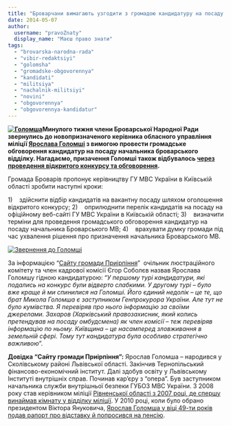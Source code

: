 ```yaml
---
title: "Броварчани вимагають узгодити з громадою кандидатуру на посаду начальника міліції"
date: 2014-05-07
author: 
  username: "pravoZnaty"
  display_name: "Маєш право знати"
tags: 
  - "brovarska-narodna-rada"
  - "vibir-redaktsiyi"
  - "golomsha"
  - "gromadske-obgovorennya"
  - "kandidati"
  - "militsiya"
  - "nachalnik-militsiyi"
  - "novini"
  - "obgovorennya"
  - "obgovorennya-kandidatur"
---
```


**[![Голомша](https://mpz.brovary.org/wp-content/uploads/2014/05/Golomsha.jpg)](https://mpz.brovary.org/wp-content/uploads/2014/05/Golomsha.jpg)Минулого тижня члени Броварської Народної Ради звернулись до новопризначеного керівника обласного управління міліції [Ярослава Голомші](http://mvs.gov.ua/mvs/control/main/uk/publish/article/1025140) з вимогою провести громадське обговорення кандидатур на посаду начальника броварського відділку. Нагадаємо, призачення Голомші також відбувалось [через проведення відкритого конкурсу та обговорення](http://mvs.gov.ua/mvs/control/main/uk/publish/article/1030497).**

Громада Броварів пропонує керівництву ГУ МВС України в Київській області зробити наступні кроки:

1)    здійснити відбір кандидатів на вакантну посаду шляхом оголошення відкритого конкурсу; 2)    оприлюднити перелік кандидатів на посаду на офіційному веб-сайті ГУ МВС України в Київській області; 3)    визначити терміни для проведення громадського обговорення кандидатур на посаду начальника Броварського МВ; 4)    врахувати думку громади під час ухвалення рішення про призначення начальника Броварського МВ.

[![Звернення до Голомші](https://mpz.brovary.org/wp-content/uploads/2014/05/Zvernennya-do-Golomshi.jpg)](https://mpz.brovary.org/wp-content/uploads/2014/05/Zvernennya-do-Golomshi.jpg)

За інформацією “[Сайту громади Приірпіння](http://www.kotsubynske.com.ua/2014/04/18/%D0%BD%D0%BE%D0%B2%D0%B8%D0%B9-%D0%BE%D1%87%D1%96%D0%BB%D1%8C%D0%BD%D0%B8%D0%BA-%D0%BC%D1%96%D0%BB%D1%96%D1%86%D1%96%D1%97-%D0%BA%D0%B8%D1%97%D0%B2%D1%89%D0%B8%D0%BD%D0%B8-%D1%8F%D1%80%D0%BE/)”  очільник люстраційного комітету та член кадрової комісії Єгор Соболєв назвав Ярослава Голомшу гідною кандидатурою: “_У першому турі кандидатури, які подались на конкурс були відверто слабкими. У другому турі – було вже краще й ми спинилися на Голомші. Його єдиний недолік – це те, що брат Микола Голомша є заступником Генпрокурора України. Але тут не було кумівства. Я перевіряв про нього інформацію за своїми джерелами. Захаров (Харківський правозахисник, який колись претендував на посаду омбудсмена) як член комісії – теж перевіряв інформацію по ньому. Київщина – це насамперед зловживання в земельній сфері. Тому тут кандидатура була особливо стратегічно важливою_”.

**Довідка “Сайту громади Приірпіння”:** Ярослав Голомша – народився у Сколівському районі Львівської області. Закінчив Тернопільський фінансово-економічний інститут. Далі здобув освіту у Львівському Інституті внутрішніх справ. Починав кар’єру з “опера”. Був заступником начальника служби внутрішньої безпеки ГУБОЗ МВС України. З 2008 року став керівником міліції [Рівненської області з 2007 році, де спершу винаймав кімнату у відділку міліції](http://www.ogo.ua/articles/view/2008-12-11/15240.html). У 2010 році, коли було обрано президентом Віктора Януковича, [Ярослав Голомша у віці 49-ти років подав рапорт про відставку й попросився на пенсію](http://www.rivnepost.rv.ua/showarticle.php?art=023690).
